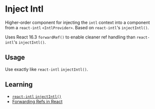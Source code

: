 # Inject Intl
Higher-order component for injecting the `intl` context into a component from a   `react-intl` `<IntlProvider>`. Based on `react-intl`'s `injectIntl()`.

Uses React 16.3 `forwardRef()` to enable cleaner ref handling than `react-intl`'s `injectIntl()`.

## Usage
Use exactly like `react-intl` `injectIntl()`.

## Learning
- [`react-intl` `injectIntl()`](https://github.com/yahoo/react-intl/blob/master/src/inject.js)
- [Forwarding Refs in React](https://reactjs.org/docs/forwarding-refs.html)
